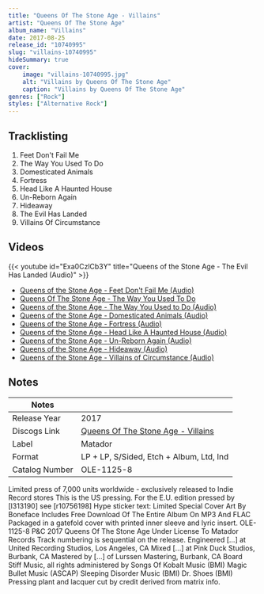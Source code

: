 ```yaml
---
title: "Queens Of The Stone Age - Villains"
artist: "Queens Of The Stone Age"
album_name: "Villains"
date: 2017-08-25
release_id: "10740995"
slug: "villains-10740995"
hideSummary: true
cover:
    image: "villains-10740995.jpg"
    alt: "Villains by Queens Of The Stone Age"
    caption: "Villains by Queens Of The Stone Age"
genres: ["Rock"]
styles: ["Alternative Rock"]
---
```


## Tracklisting
1. Feet Don't Fail Me
2. The Way You Used To Do
3. Domesticated Animals
4. Fortress
5. Head Like A Haunted House
6. Un-Reborn Again
7. Hideaway
8. The Evil Has Landed
9. Villains Of Circumstance

## Videos
{{< youtube id="Exa0CzlCb3Y" title="Queens of the Stone Age - The Evil Has Landed (Audio)" >}}
- [Queens of the Stone Age - Feet Don't Fail Me (Audio)](https://www.youtube.com/watch?v=LxijhTgxkyk)
- [Queens Of The Stone Age - The Way You Used To Do](https://www.youtube.com/watch?v=3lw6MZBmY-U)
- [Queens of the Stone Age - The Way You Used to Do (Audio)](https://www.youtube.com/watch?v=GvyNyFXHj4k)
- [Queens of the Stone Age - Domesticated Animals (Audio)](https://www.youtube.com/watch?v=6nI1RIA-Y1Q)
- [Queens of the Stone Age - Fortress (Audio)](https://www.youtube.com/watch?v=dNwNSU5NikU)
- [Queens of the Stone Age - Head Like A Haunted House (Audio)](https://www.youtube.com/watch?v=x1GfW00RCpg)
- [Queens of the Stone Age - Un-Reborn Again (Audio)](https://www.youtube.com/watch?v=b_zf9Ug1ePU)
- [Queens of the Stone Age - Hideaway (Audio)](https://www.youtube.com/watch?v=2dcbcic06vw)
- [Queens of the Stone Age - Villains of Circumstance (Audio)](https://www.youtube.com/watch?v=fsqhJcGbaEI)


## Notes

| Notes          |             |
| ---------------| ----------- |
| Release Year   | 2017 |
| Discogs Link   | [Queens Of The Stone Age - Villains](https://www.discogs.com/release/10740995-Queens-Of-The-Stone-Age-Villains) |
| Label          | Matador |
| Format         | LP + LP, S/Sided, Etch + Album, Ltd, Ind |
| Catalog Number | OLE-1125-8 |

Limited press of 7,000 units worldwide - exclusively released to Indie Record stores  This is the US pressing.  For the E.U. edition pressed by [l313190] see [r10756198]   Hype sticker text: Limited Special Cover Art By Boneface Includes Free Download Of The Entire Album On MP3 And FLAC  Packaged in a gatefold cover with printed inner sleeve and lyric insert.  OLE-1125-8 P&C 2017 Queens Of The Stone Age Under License To Matador Records  Track numbering is sequential on the release.  Engineered [...] at United Recording Studios, Los Angeles, CA Mixed [...] at Pink Duck Studios, Burbank, CA Mastered by [...] of Lurssen Mastering, Burbank, CA  Board Stiff Music, all rights administered by Songs Of Kobalt Music (BMI) Magic Bullet Music (ASCAP) Sleeping Disorder Music (BMI) Dr. Shoes (BMI)  Pressing plant and lacquer cut by credit derived from matrix info.

